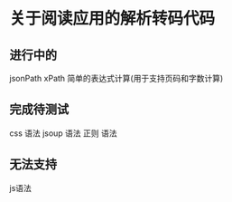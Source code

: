 # 关于阅读应用的解析转码代码

## 进行中的
jsonPath
xPath
简单的表达式计算(用于支持页码和字数计算)

## 完成待测试
css  语法
jsoup 语法
正则 语法

## 无法支持
js语法
